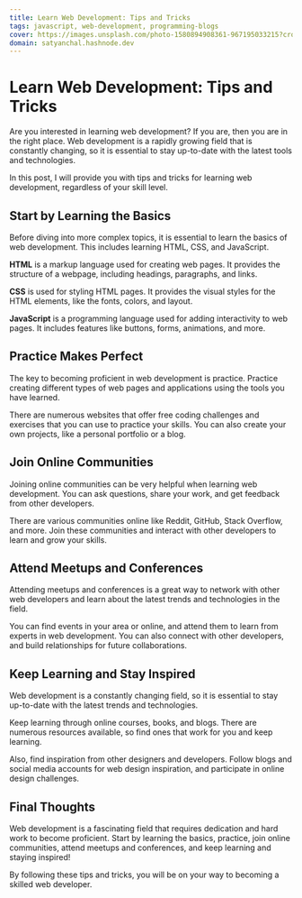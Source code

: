 ```yaml
---
title: Learn Web Development: Tips and Tricks
tags: javascript, web-development, programming-blogs
cover: https://images.unsplash.com/photo-1580894908361-967195033215?crop=entropy&cs=tinysrgb&fit=max&fm=jpg&ixid=MnwzNDExMjB8MHwxfHNlYXJjaHwyM3x8c3BlZWQlMjBjb2Rpbmd8ZW58MHx8fHwxNjc4ODI4OTA5&ixlib=rb-4.0.3&q=80&w=1080
domain: satyanchal.hashnode.dev
--- 
```

# Learn Web Development: Tips and Tricks

Are you interested in learning web development? If you are, then you are in the right place. Web development is a rapidly growing field that is constantly changing, so it is essential to stay up-to-date with the latest tools and technologies.

In this post, I will provide you with tips and tricks for learning web development, regardless of your skill level.

## Start by Learning the Basics

Before diving into more complex topics, it is essential to learn the basics of web development. This includes learning HTML, CSS, and JavaScript.

**HTML** is a markup language used for creating web pages. It provides the structure of a webpage, including headings, paragraphs, and links.

**CSS** is used for styling HTML pages. It provides the visual styles for the HTML elements, like the fonts, colors, and layout.

**JavaScript** is a programming language used for adding interactivity to web pages. It includes features like buttons, forms, animations, and more.

## Practice Makes Perfect

The key to becoming proficient in web development is practice. Practice creating different types of web pages and applications using the tools you have learned.

There are numerous websites that offer free coding challenges and exercises that you can use to practice your skills. You can also create your own projects, like a personal portfolio or a blog.

## Join Online Communities

Joining online communities can be very helpful when learning web development. You can ask questions, share your work, and get feedback from other developers.

There are various communities online like Reddit, GitHub, Stack Overflow, and more. Join these communities and interact with other developers to learn and grow your skills.

## Attend Meetups and Conferences

Attending meetups and conferences is a great way to network with other web developers and learn about the latest trends and technologies in the field.

You can find events in your area or online, and attend them to learn from experts in web development. You can also connect with other developers, and build relationships for future collaborations.

## Keep Learning and Stay Inspired

Web development is a constantly changing field, so it is essential to stay up-to-date with the latest trends and technologies.

Keep learning through online courses, books, and blogs. There are numerous resources available, so find ones that work for you and keep learning.

Also, find inspiration from other designers and developers. Follow blogs and social media accounts for web design inspiration, and participate in online design challenges.

## Final Thoughts

Web development is a fascinating field that requires dedication and hard work to become proficient. Start by learning the basics, practice, join online communities, attend meetups and conferences, and keep learning and staying inspired!

By following these tips and tricks, you will be on your way to becoming a skilled web developer.
